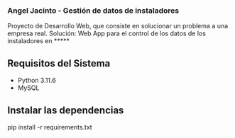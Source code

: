 ### Angel Jacinto - Gestión de datos de instaladores
Proyecto de Desarrollo Web, que consiste en solucionar un problema a una empresa real.
Solución: Web App para el control de los datos de los instaladores en *****

## Requisitos del Sistema
- Python 3.11.6
- MySQL

## Instalar las dependencias
pip install -r requirements.txt
